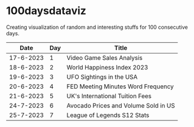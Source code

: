 # 100daysdataviz
Creating visualization of random and interesting stuffs for 100 consecutive days.

| Date | Day | Title |
| ------------ | ----- | ------------------ |
| 17-6-2023 | 1 | Video Game Sales Analysis |
| 18-6-2023 | 2 | World Happiness Index 2023 |
| 19-6-2023 | 3 | UFO Sightings in the USA |
| 20-6-2023 | 4 | FED Meeting Minutes Word Frequency|
| 21-6-2023 | 5 | UK's International Tuition Fees |
| 24-7-2023 | 6 | Avocado Prices and Volume Sold in US |
| 25-7-2023 | 7 | League of Legends S12 Stats |
